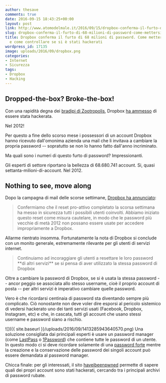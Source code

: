 ```yaml
---
author: thesave
comments: true
date: 2016-09-15 18:43:25+00:00
layout: post
link: http://www.atomodelmale.it/2016/09/15/dropbox-conferma-il-furto-di-68-milioni-di-password-come-mettersi-in-sicurezza-e-come-controllare-se-si-e-stati-hackerati/
slug: dropbox-conferma-il-furto-di-68-milioni-di-password-come-mettersi-in-sicurezza-e-come-controllare-se-si-e-stati-hackerati
title: Dropbox conferma il furto di 68 milioni di password. Come mettersi in sicurezza
  e come controllare se si è stati hackerati
wordpress_id: 17135
image: uploads/2016/09/dropbox.png
categories:
- Internet
- Sicurezza
tags:
- Dropbox
- Hacking
---
```


## Dropped-the-box? Broke-the-box!

Con una rapidità degna dei [bradipi di Zootropolis](https://youtu.be/0HtQbNpgq7Y?t=36s), Dropbox [ha ammesso](https://blogs.dropbox.com/dropbox/2016/08/resetting-passwords-to-keep-your-files-safe/) di essere stata hackerata.

Nel 2012!

Per questo a fine dello scorso mese i possessori di un account Dropbox hanno ricevuto dall'omonima azienda una mail che li invitava a cambiare la propria password -- sopratutto se non lo hanno fatto dall'anno incriminato.

Ma quali sono i numeri di questo furto di password? Impressionanti.

Gli esperti di settore riportano la bellezza di 68.680.741 account. Si, quasi settanta-milioni-di-account. Nel 2012.

## Nothing to see, move along

Dopo la campagna di mail delle scorse settimane, [Dropbox ha annunciato](http://motherboard.vice.com/read/hackers-stole-over-60-million-dropbox-accounts):

<blockquote>
  Confermiamo che il reset pro-attivo completato la scorsa settimana ha messo in sicurezza tutti i possibili utenti coinvolti. Abbiamo iniziato questo reset come misura cautelare, in modo che le password più vecchie di metà 2012 non possano essere usate per accedere impropriamente a Dropbox.
</blockquote>

Allarme rientrato insomma. Fortunatamente la nota di Dropbox si conclude con un monito generale, estremamente rilevante per gli utenti di servizi internet.

<blockquote>
  Continuiamo ad incoraggiare gli utenti a resettare le loro password **di altri servizi** se si pensa di aver utilizzato la stessa password di Dropbox
</blockquote>

Oltre a cambiare la password di Dropbox, se si è usata la stessa password -- ancor peggio se associata allo stesso username, cioè il proprio account di posta -- per altri servizi è imperativo cambiare quelle password.

Vero è che ricordarsi centinaia di password sta diventando sempre più complicato. Ciò nonostante non deve voler dire esporsi al pericolo sistemico di vedersi hackerato uno dei tanti servizi usati (Facebook, Dropbox, Instagram, etc) e che, in cascata, tutti gli account che usano stessi username e password siano a rischio.

![]({{ site.baseurl }}/uploads/2016/09/1413285943640570.png)
Una soluzione consigliata dai principali esperti è usare un password manager (come [LastPass](https://lastpass.com/it/) o [1Password](https://1password.com/)) che contiene tutte le password di un utente. In questo modo ci si deve ricordare solamente di una [password forte](https://support.google.com/accounts/answer/32040?hl=it) mentre la creazione e la conservazione delle password dei singoli account può essere demandata al password manager.

Chicca finale: per gli interessati, il sito [haveibeenpwned](https://haveibeenpwned.com/) permette di sapere quali dei propri account sono stati hackerati, cercando tra i principali archivi di password rubate.
